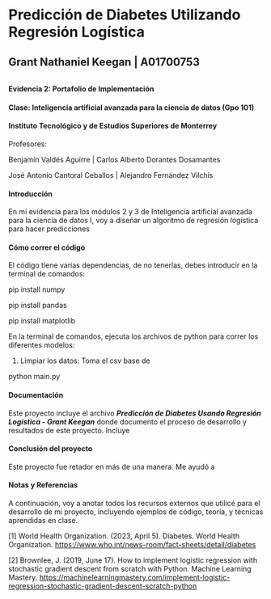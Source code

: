 # Predicción de Diabetes Utilizando Regresión Logística

## Grant Nathaniel Keegan | A01700753

###### 

#### Evidencia 2: Portafolio de Implementación

#### Clase: Inteligencia artificial avanzada para la ciencia de datos (Gpo 101)

#### Instituto Tecnológico y de Estudios Superiores de Monterrey



Profesores:

Benjamín Valdés Aguirre | Carlos Alberto Dorantes Dosamantes

José Antonio Cantoral Ceballos | Alejandro Fernández Vilchis



#### Introducción



En mi evidencia para los módulos 2 y 3 de Inteligencia artificial avanzada para la ciencia de datos I, voy a diseñar un algoritmo de regresión logística para hacer predicciones 



#### Cómo correr el código



El código tiene varias dependencias, de no tenerlas, debes introducir en la terminal de comandos:

pip install numpy

pip install pandas

pip install matplotlib



En la terminal de comandos, ejecuta los archivos de python para correr los diferentes modelos:

1. Limpiar los datos: Toma el csv base de

python main.py



#### Documentación



Este proyecto incluye el archivo ***Predicción de Diabetes Usando Regresión Logística - Grant Keegan*** donde documento el proceso de desarrollo y resultados de este proyecto. Incluye



#### Conclusión del proyecto



Este proyecto fue retador en más de una manera. Me ayudó a



#### Notas y Referencias



A continuación, voy a anotar todos los recursos externos que utilicé para el desarrollo de mi proyecto, incluyendo ejemplos de código, teoría, y técnicas aprendidas en clase.



\[1] World Health Organization. (2023, April 5). Diabetes. World Health Organization. https://www.who.int/news-room/fact-sheets/detail/diabetes



\[2] Brownlee, J. (2019, June 17). How to implement logistic regression with stochastic gradient descent from scratch with Python. Machine Learning Mastery. https://machinelearningmastery.com/implement-logistic-regression-stochastic-gradient-descent-scratch-python


